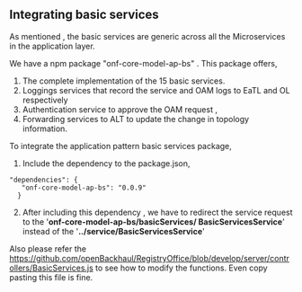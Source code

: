 ## Integrating basic services

As mentioned , the basic services are generic across all the Microservices in the application layer. 

We have a npm package "onf-core-model-ap-bs" . This package offers, 
1.	The complete implementation of the 15 basic services.
2.	Loggings services that record the service and OAM logs to EaTL and OL respectively
3.	Authentication service to approve the OAM request ,
4.	Forwarding services to ALT to update the change in topology information.

To integrate the application pattern basic services package,

1.	Include the dependency to the package.json, 
```
"dependencies": {    
   "onf-core-model-ap-bs": "0.0.9"
  }
```
2.	After including this dependency , we have to redirect the service request to the '**onf-core-model-ap-bs/basicServices/ BasicServicesService**’ instead of the '**../service/BasicServicesService**'

Also please refer the https://github.com/openBackhaul/RegistryOffice/blob/develop/server/controllers/BasicServices.js to see how to modify the functions. Even copy pasting this file is fine.
